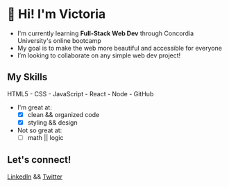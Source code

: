 # 👋 Hi! I'm Victoria

- I'm currently learning **Full-Stack Web Dev** through Concordia University's online bootcamp
- My goal is to make the web more beautiful and accessible for everyone
- I’m looking to collaborate on any simple web dev project!

## My Skills
HTML5 - CSS - JavaScript - React - Node - GitHub
- I'm great at:
  - [x] clean && organized code
  - [x] styling && design
- Not so great at:
  - [ ] math || logic

## Let's connect!
[LinkedIn](https://www.linkedin.com/in/victoria-peart/) && [Twitter](https://twitter.com/vikki_peart)
